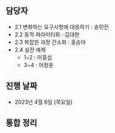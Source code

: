 ## 담당자

- 2.1 변화하는 요구사항에 대응하기 : 송민진
- 2.2 동적 파라미터화 : 김대현
- 2.3 복잡한 과정 간소화 : 홍승아
- 2.4 실전 예제
  - 1~2 : 이홍섭
  - 3~4 : 어정윤 

## 진행 날짜
- 2023년 4월 6일 (목요일)

## 통합 정리